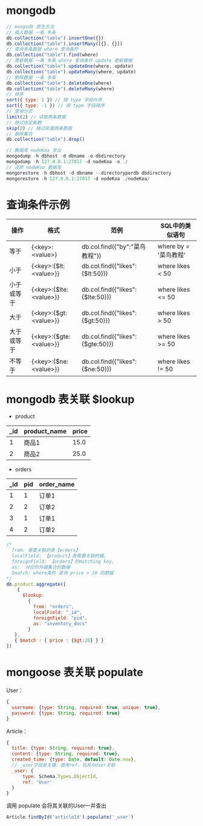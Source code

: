 # mongodb

``` js
// mongodb 原生方法
// 插入数据 一条 多条
db.collection("table").insertOne({})
db.collection("table").insertMany([{}, {}])
// 查询多条数据 where 查询条件
db.collection("table").find(where)
// 更新数据 一条 多条 where 查询条件 update 更新数据
db.collection("table").updateOne(where, update)
db.collection("table").updateMany(where, update)
// 删除数据 一条 多条
db.collection("table").deleteOne(where)
db.collection("table").deleteMany(where)
// 排序
sort({ type: 1 }) // 按 type 字段升序
sort({ type: -1 }) // 按 type 字段降序
// 查询分页
limit(2) // 读取两条数据
// 跳过指定条数
skip(2) // 跳过前面两条数据
// 删除集合
db.collection("table").drop()

// 数据库 nodeKoa 导出 
mongodump -h dbhost -d dbname -o dbdirectory
mongodump -h 127.0.0.1:27017 -d nodeKoa -o ./
// 还原 nodeKoa 数据库 
mongorestore -h dbhost -d dbname --directoryperdb dbdirectory
mongorestore -h 127.0.0.1:27017 -d nodeKoa ./nodeKoa/
```

# 查询条件示例

| 操作	| 格式	| 范例	| SQL中的类似语句 |
| --- | ---  | ---  | ---  |
| 等于	| {&lt;key&gt;:&lt;value&gt;}	| db.col.find({"by":"菜鸟教程"})	| where by = '菜鸟教程' |
| 小于	| {&lt;key&gt;:{$lt:&lt;value&gt;}}	| db.col.find({"likes":{$lt:50}})	| where likes < 50 |
| 小于或等于	| {&lt;key&gt;:{$lte:&lt;value&gt;}}	| db.col.find({"likes":{$lte:50}})	| where likes <= 50 |
| 大于	| {&lt;key&gt;:{$gt:&lt;value&gt;}}	| db.col.find({"likes":{$gt:50}})	| where likes > 50 |
| 大于或等于	| {&lt;key&gt;:{$gte:&lt;value&gt;}}	| db.col.find({"likes":{$gte:50}})	| where likes >= 50 |
| 不等于	| {&lt;key&gt;:{$ne:&lt;value&gt;}}	| db.col.find({"likes":{$ne:50}})	| where likes != 50 |

# mongodb 表关联 $lookup

* product

| _id | product_name   | price  |
| --- | ---  | ---  |
|   1   |   商品1   |   15.0   |
|   2   |   商品2   |   25.0   |

* orders

| _id | pid   | order_name  |
| --- | ---  | ---  |
|   1   |   1   |   订单1   |
|   2   |   2   |   订单2   |
|   3   |   1   |   订单1   |
|   4   |   2   |   订单2   |

``` js
/*
  from: 需要关联的表【orders】
  localField: 【product】表需要关联的键。
  foreignField: 【orders】的matching key。
  as:  对应的外键集合的数据
  $match: where条件 查询 price > 20 的数据
*/
db.product.aggregate([
    {
      $lookup:
        {
          from: "orders",
          localField: "_id",
          foreignField: "pid",
          as: "inventory_docs"
        }
   },
   { $match : { price : {$gt:20} } }
])
```

# mongoose 表关联 populate

User：

``` js
{
  username: {type: String, required: true, unique: true},
  password: {type: String, required: true}
}
```
Article：

``` js
{
  title: {type: String, required: true},
  content: {type: String, required: true},
  created_time: {type: Date, default: Date.now},
  // _user字段是关键，使用ref，将其与User关联
  _user: {
      type: Schema.Types.ObjectId,
      ref: 'User'
  }
}
```
调用 populate 会将其关联的User一并查出
``` js
Article.findById('articleId').populate('_user')
```
